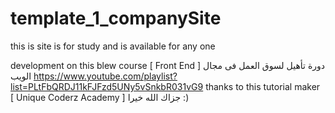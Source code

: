 # template_1_companySite
this is site is for study and is available for any one

development on this blew course 
[ Front End ] دورة تأهيل لسوق العمل فى مجال الويب
https://www.youtube.com/playlist?list=PLtFbQRDJ11kFJFzd5UNy5vSnkbR031vG9
thanks to this tutorial maker [ Unique Coderz Academy ]
جزاك الله خيرا
:)
